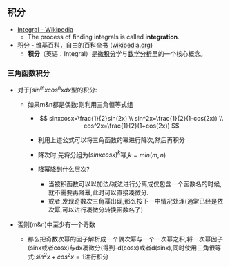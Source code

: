 ## 积分

- [Integral - Wikipedia](https://en.wikipedia.org/wiki/Integral)
  - The process of finding integrals is called **integration**. 
- [积分 - 维基百科，自由的百科全书 (wikipedia.org)](https://zh.wikipedia.org/wiki/积分)
  - **积分**（英语：Integral）是[微积分](https://zh.wikipedia.org/wiki/微积分)学与[数学分析](https://zh.wikipedia.org/wiki/数学分析)里的一个核心概念。

### 三角函数积分

- 对于$\int{sin^{m}{x}cos^n{x}}dx$型的积分:
  - 如果m&n都是偶数:则利用三角恒等式组

    - $$
      sinxcosx=\frac{1}{2}sin(2x)
      \\
      sin^2x=\frac{1}{2}(1-cos(2x))
      \\
      cos^2x=\frac{1}{2}(1+cos(2x))
      $$

    - 利用上述公式可以将三角函数的幂进行降次,然后再积分
    - 降次时,先将分组为$(sinxcosx)^k$幂,$k=min(m,n)$
    - 降幂降到什么层次?
      - 当被积函数可以以加法/减法进行分离成仅包含一个函数名的时候,就不需要再降幂,此时可以直接凑微分.
      - 或者,发现奇数次三角幂出现,那么按下一中情况处理(通常已经是依次幂,可以进行凑微分转换函数名了)


- 否则(m&n)中至少有一个奇数
  - 那么把奇数次幂的因子解析成一个偶次幂与一个一次幂之积,将一次幂因子(sinx或者cosx)与dx凑微分(得到-d(cosx)或者d(sinx),同时使用三角很等式:$sin^2{x}+cos^2{x}=1$进行积分

